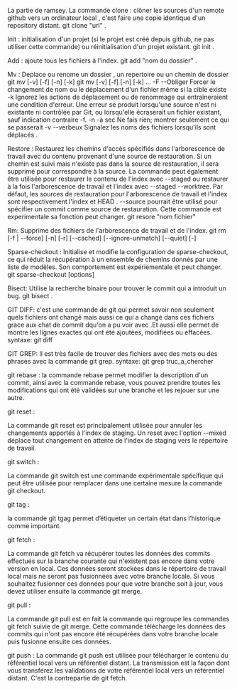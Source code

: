 La partie de ramsey. La commande clone : clôner les sources d'un remote github vers un ordinateur local , c'est faire une copie identique d'un repository distant. git clone "url" .


Init : initialisation d'un projet (si le projet est créé depuis github, ne pas utiliser cette commande) ou réinitialisation d'un projet existant. git init .

Add : ajoute tous les fichiers à l'index. git add "nom du dossier" .


Mv : Deplace ou renome un dossier , un repertoire ou un chemin de dossier git mv [-v] [-f] [-n] [-k] git mv [-v] [-f] [-n] [-k] ... -F --Obliger Forcer le changement de nom ou le déplacement d'un fichier même si la cible existe -k Ignorez les actions de déplacement ou de renommage qui entraîneraient une condition d'erreur. Une erreur se produit lorsqu'une source n'est ni existante ni contrôlée par Git, ou lorsqu'elle écraserait un fichier existant, sauf indication contraire -f. -n -à sec Ne fais rien; montrer seulement ce qui se passerait -v --verbeux Signalez les noms des fichiers lorsqu'ils sont déplacés .

Restore : Restaurez les chemins d'accès spécifiés dans l'arborescence de travail avec du contenu provenant d'une source de restauration. Si un chemin est suivi mais n'existe pas dans la source de restauration, il sera supprimé pour correspondre à la source. La commande peut également être utilisée pour restaurer le contenu de l'index avec --staged ou restaurer à la fois l'arborescence de travail et l'index avec --staged --worktree. Par défaut, les sources de restauration pour l'arborescence de travail et l'index sont respectivement l'index et HEAD . --source pourrait être utilisé pour spécifier un commit comme source de restauration. Cette commande est experimentale sa fonction peut changer. git resore "nom fichier"

Rm: Supprime des fichiers de l'arborescence de travail et de l'index. git rm [-f | --force] [-n] [-r] [--cached] [--ignore-unmatch] [--quiet] [-]

Sparse-checkout : Initialise et modifie la configuration de sparse-checkout, ce qui réduit la récupération à un ensemble de chemins donnés par une liste de modèles. Son comportement est expériementale et peut changer. git sparse-checkout [options]

Bisect: Utilise la recherche binaire pour trouver le commit qui a introduit un bug. git bisect .

GIT DIFF: c'est une commande de git qui permet savoir non seulement quels fichiers ont changé mais aussi ce qui a changé dans ces fichiers grace aux chat de commit dqu'on a pu voir avec .Et aussi elle permet de montre les lignes exactes qui ont été ajoutées, modifiées ou effacées. syntaxe: git diff

GIT GREP: Il est très facile de trouver des fichiers avec des mots ou des phrases avec la commande git grep. syntaxe: git grep truc_a_chercher

git rebase : la commande rebase permet modifier la description d'un commit, ainsi avec la commande rebase, vous pouvez prendre toutes les modifications qui ont été validées sur une branche et les rejouer sur une autre.

git reset :

La commande git reset est principalement utilisée pour annuler les changements apportés à l'index de staging. Un reset avec l'option --mixed déplace tout changement en attente de l'index de staging vers le répertoire de travail.

git switch :

La commande git switch est une commande expérimentale spécifique qui peut être utilisée pour remplacer dans une certaine mesure la commande git checkout.

git tag :

la commande git tgag permet d’étiqueter un certain état dans l’historique comme important.

git fetch :

La commande git fetch va récupérer toutes les données des commits effectués sur la branche courante qui n'existent pas encore dans votre version en local. Ces données seront stockées dans le répertoire de travail local mais ne seront pas fusionnées avec votre branche locale. Si vous souhaitez fusionner ces données pour que votre branche soit à jour, vous devez utiliser ensuite la commande git merge.

git pull :

La commande git pull est en fait la commande qui regroupe les commandes git fetch suivie de git merge. Cette commande télécharge les données des commits qui n'ont pas encore été récupérées dans votre branche locale puis fusionne ensuite ces données.

git push :
La commande git push est utilisée pour télécharger le contenu du référentiel local vers un référentiel distant. La transmission est la façon dont vous transférez les validations de votre référentiel local vers un référentiel distant. C'est la contrepartie de git fetch.





